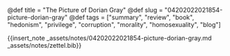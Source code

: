 @def title = "The Picture of Dorian Gray"
@def slug = "04202022021854-picture-dorian-gray"
@def tags = ["summary", "review", "book", "hedonism", "privilege", "corruption", "morality", "homosexuality", "blog"]

{{insert_note _assets/notes/04202022021854-picture-dorian-gray.md _assets/notes/zettel.bib}}
